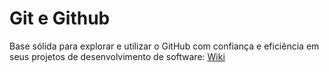 # Git e Github

Base sólida para explorar e utilizar o GitHub com confiança e eficiência em seus projetos de desenvolvimento de software: [Wiki](https://github.com/fb-buss/git-github/wiki)

